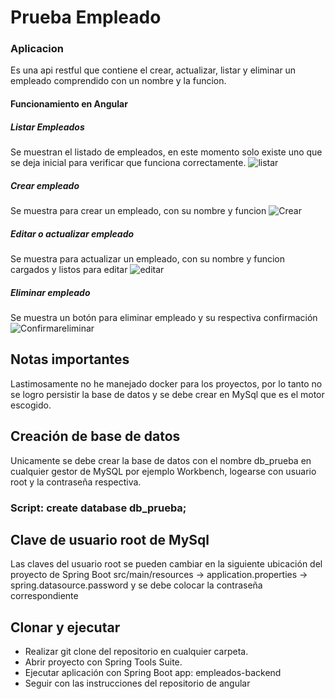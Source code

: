 # Prueba Empleado

### Aplicacion 

Es una api restful que contiene el crear, actualizar, listar y eliminar un empleado comprendido
con un nombre y la funcion.

#### Funcionamiento en Angular

##### Listar Empleados
Se muestran el listado de empleados, en este momento solo existe uno que se deja inicial para
verificar que funciona correctamente.
![listar](https://user-images.githubusercontent.com/66186685/132244989-12b11e14-6c0d-4651-ab41-fbbd60b190bd.png)

##### Crear empleado
Se muestra para crear un empleado, con su nombre y funcion
![Crear](https://user-images.githubusercontent.com/66186685/132245292-f06ab2a8-8be2-49fe-93ee-f56c72f40d44.png)

##### Editar o actualizar empleado
Se muestra para actualizar un empleado, con su nombre y funcion cargados y listos para editar
![editar](https://user-images.githubusercontent.com/66186685/132245352-8acce9fa-7b52-4030-948e-3b4a19219ab2.png)

##### Eliminar empleado
Se muestra un botón para eliminar empleado y su respectiva confirmación
![Confirmareliminar](https://user-images.githubusercontent.com/66186685/132245369-ff229894-58f3-46cf-8793-2145ac3c7c8f.png)

## Notas importantes
Lastimosamente no he manejado docker para los proyectos, por lo tanto no se logro persistir la base
 de datos y se debe crear en MySql que es el motor escogido.

## Creación de base de datos
Unicamente se debe crear la base de datos con el nombre db_prueba en cualquier gestor de MySQL por ejemplo Workbench, logearse con usuario root y la contraseña respectiva.
### Script: create database db_prueba;

## Clave de usuario root de MySql
Las claves del usuario root se pueden cambiar en la siguiente ubicación del proyecto de Spring Boot
 src/main/resources -> application.properties -> spring.datasource.password
 y se debe colocar la contraseña correspondiente

## Clonar y ejecutar
- Realizar git clone del repositorio en cualquier carpeta.
- Abrir proyecto con Spring Tools Suite.
- Ejecutar aplicación con Spring Boot app: empleados-backend
- Seguir con las instrucciones del repositorio de angular
